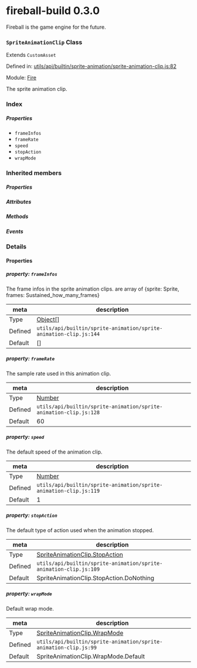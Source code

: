 
# fireball-build 0.3.0

Fireball is the game engine for the future.

### `SpriteAnimationClip` Class

Extends `CustomAsset`

Defined in: [utils/api/builtin/sprite-animation/sprite-animation-clip.js:82](../files/utils/api/builtin/sprite-animation/sprite-animation-clip.js.js)

Module: [Fire](../modules/Fire.md)




The sprite animation clip.

### Index

##### Properties

  - `frameInfos`
  - `frameRate`
  - `speed`
  - `stopAction`
  - `wrapMode`






### Inherited members

##### Properties


##### Attributes


##### Methods


##### Events




### Details


#### Properties



##### property: `frameInfos`

The frame infos in the sprite animation clips.
are array of {sprite: Sprite, frames: Sustained_how_many_frames}

| meta | description |
|------|-------------|
| Type | <a href="https://developer.mozilla.org/en/JavaScript/Reference/Global_Objects/Object" class="crosslink external" target="_blank">Object[]</a> |
| Defined | `utils/api/builtin/sprite-animation/sprite-animation-clip.js:144` |
| Default    | [] |




##### property: `frameRate`

The sample rate used in this animation clip.

| meta | description |
|------|-------------|
| Type | <a href="https://developer.mozilla.org/en/JavaScript/Reference/Global_Objects/Number" class="crosslink external" target="_blank">Number</a> |
| Defined | `utils/api/builtin/sprite-animation/sprite-animation-clip.js:128` |
| Default    | 60 |




##### property: `speed`

The default speed of the animation clip.

| meta | description |
|------|-------------|
| Type | <a href="https://developer.mozilla.org/en/JavaScript/Reference/Global_Objects/Number" class="crosslink external" target="_blank">Number</a> |
| Defined | `utils/api/builtin/sprite-animation/sprite-animation-clip.js:119` |
| Default    | 1 |




##### property: `stopAction`

The default type of action used when the animation stopped.

| meta | description |
|------|-------------|
| Type | <a href="../classes/SpriteAnimationClip.StopAction.html" class="crosslink">SpriteAnimationClip.StopAction</a> |
| Defined | `utils/api/builtin/sprite-animation/sprite-animation-clip.js:109` |
| Default    | SpriteAnimationClip.StopAction.DoNothing |




##### property: `wrapMode`

Default wrap mode.

| meta | description |
|------|-------------|
| Type | <a href="../classes/SpriteAnimationClip.WrapMode.html" class="crosslink">SpriteAnimationClip.WrapMode</a> |
| Defined | `utils/api/builtin/sprite-animation/sprite-animation-clip.js:99` |
| Default    | SpriteAnimationClip.WrapMode.Default |






